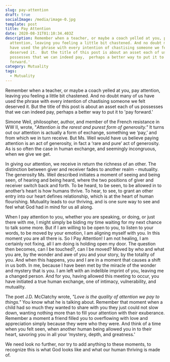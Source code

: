 ```yaml
---
slug: pay-attention
draft: true
socialImage: /media/image-0.jpg
template: post
title: Pay Attention
date: 2020-08-31T01:10:34.403Z
description: Remember when a teacher, or maybe a coach yelled at you, pay
  attention, leaving you feeling a little bit chastened. And no doubt many of us
  have used the phrase with every intention of chastising someone we felt
  deserved it.  But the title of this post is about an asset each of us
  possesses that we can indeed pay,  perhaps a better way to put it to 'pay
  forward.'
category: Mutuality
tags:
  - Mutuality
---
```



Remember when a teacher, or maybe a coach yelled at you, pay attention, leaving you feeling a little bit chastened. And no doubt many of us have used the phrase with every intention of chastising someone we felt deserved it.  But the title of this post is about an asset each of us possesses that we can indeed pay,  perhaps a better way to put it to 'pay forward.' 	


Simone Weil, philosopher, author, and member of the French resistance in WW II, wrote, "*Attention is the rarest and purest form of generosity."*  It turns out our attention is actually a form of exchange, something we ‘pay,’ and from which we in turn receive.  But Ms. Weil would have us believe paying attention is an act of generosity, in fact a ‘rare and pure’ act of generosity.  As is so often the case in human exchange, and seemingly incongruous, when we give we get. 

In giving our attention, we receive in return the richness of an other.  The distinction between giver and receiver fades to another realm - mutuality.  The generosity Ms. Weil described initiates a moment of seeing and being seen, of hearing and being heard, where the two positions of giver and receiver switch back and forth.  To be heard, to be seen, to be allowed in to another’s heart is how humans thrive. To hear, to see, to grant an other entry into our heart defines relationship,  which is at the heart of human flourishing.  Mutuality leads to our thriving,  and is one sure way to see and feel what God had in mind for us all along. 

When I pay attention to you, whether you are speaking, or doing, or just there with me, I might simply be biding my time waiting for my next chance to talk some more.   But if I am willing to be open to you,  to listen to your words, to be moved by your emotion,  I am aligning myself with you.  In this moment you are all there is.  So I Pay Attention!   I am not healing, I am certainly not fixing,  all I am doing is holding open my door.  The question then becomes, can I be touched?, can I be moved?   Moved by who and what you are, by the wonder and awe of you and your story, by the totality of you.  And when this happens, you and I are in a moment that causes a shift in us both.  In me, because I have been met by the miracle of the wonder and mystery that is you.  I am left with an indelible imprint of you, leaving me a changed person.   And for you, having allowed this meeting to occur, you have initiated a true human exchange, one of intimacy, vulnerability, and mutuality.  

The poet J.D. McClatchy wrote, *"Love is the quality of attention we pay to things."* You know what he is talking about.  Remember that moment when a child had so much they wanted to share with you they just could not slow down, wanting nothing more than to fill your attention with their exuberance.  Remember a moment a friend filled you to overflowing with love and appreciation simply because they were who they were.  And think of a time when you felt seen, when another human being allowed you in to their heart, savoring you in all your ‘mystery, depth, and greatness.'

We need look no further, nor try to add anything to these moments, to recognize this is what God looks like and what our human thriving is made of.
